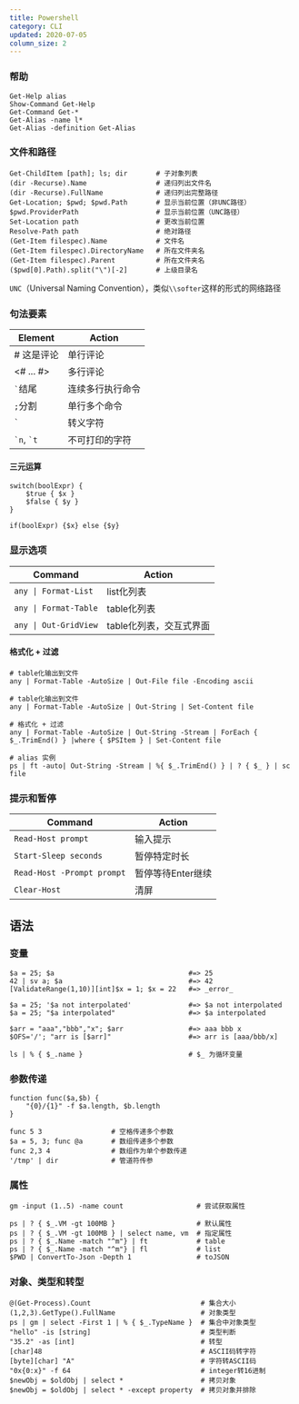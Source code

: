 ```yaml
---
title: Powershell
category: CLI
updated: 2020-07-05
column_size: 2
---
```


### 帮助

```shell
Get-Help alias 
Show-Command Get-Help
Get-Command Get-*
Get-Alias -name l*
Get-Alias -definition Get-Alias
```

### 文件和路径

```shell
Get-ChildItem [path]; ls; dir       # 子对象列表
(dir -Recurse).Name                 # 递归列出文件名
(dir -Recurse).FullName             # 递归列出完整路径
Get-Location; $pwd; $pwd.Path       # 显示当前位置（非UNC路径）
$pwd.ProviderPath                   # 显示当前位置（UNC路径）
Set-Location path                   # 更改当前位置
Resolve-Path path                   # 绝对路径
(Get-Item filespec).Name            # 文件名
(Get-Item filespec).DirectoryName   # 所在文件夹名
(Get-Item filespec).Parent          # 所在文件夹名
($pwd[0].Path).split("\")[-2]       # 上级目录名  
```

`UNC`（Universal Naming Convention），类似`\\softer`这样的形式的网络路径


### 句法要素

| Element                                  | Action           |
| ---------------------------------------- | ---------------- |
| # 这是评论                               | 单行评论         |
| <# ... #>                                | 多行评论         |
| <code>`</code>结尾                       | 连续多行执行命令 |
| `;`分割                                  | 单行多个命令     |
| <code>`</code>                           | 转义字符         |
| <code>&#96;n</code>, <code>&#96;t</code> | 不可打印的字符   |

#### 三元运算
```shell
switch(boolExpr) {
    $true { $x } 
    $false { $y }
}
    
if(boolExpr) {$x} else {$y}
```

### 显示选项

| Command                              | Action                  |
| ------------------------------------ | ----------------------- |
| <code>any &#124; Format-List</code>  | list化列表              |
| <code>any &#124; Format-Table</code> | table化列表             |
| <code>any &#124; Out-GridView</code> | table化列表，交互式界面 |

#### 格式化 + 过滤

```shell
# table化输出到文件
any | Format-Table -AutoSize | Out-File file -Encoding ascii

# table化输出到文件
any | Format-Table -AutoSize | Out-String | Set-Content file

# 格式化 + 过滤
any | Format-Table -AutoSize | Out-String -Stream | ForEach { $_.TrimEnd() } |where { $PSItem } | Set-Content file

# alias 实例
ps | ft -auto| Out-String -Stream | %{ $_.TrimEnd() } | ? { $_ } | sc file
```

### 提示和暂停

| Command                    | Action            |
| -------------------------- | ----------------- |
| `Read-Host prompt`         | 输入提示          |
| `Start-Sleep seconds`      | 暂停特定时长      |
| `Read-Host -Prompt prompt` | 暂停等待Enter继续 |
| `Clear-Host`               | 清屏              |


## 语法

### 变量

```shell
$a = 25; $a                                 #=> 25
42 | sv a; $a                               #=> 42
[ValidateRange(1,10)][int]$x = 1; $x = 22   #=> _error_

$a = 25; '$a not interpolated'              #=> $a not interpolated
$a = 25; "$a interpolated"                  #=> $a interpolated

$arr = "aaa","bbb","x"; $arr                #=> aaa bbb x
$OFS='/'; "arr is [$arr]"                   #=> arr is [aaa/bbb/x]

ls | % { $_.name }                          # $_ 为循环变量
```

### 参数传递

```shell
function func($a,$b) {
    "{0}/{1}" -f $a.length, $b.length 
}

func 5 3                 # 空格传递多个参数
$a = 5, 3; func @a       # 数组传递多个参数
func 2,3 4               # 数组作为单个参数传递
'/tmp' | dir             # 管道符传参
```

### 属性

```shell
gm -input (1..5) -name count                  # 尝试获取属性

ps | ? { $_.VM -gt 100MB }                    # 默认属性
ps | ? { $_.VM -gt 100MB } | select name, vm  # 指定属性
ps | ? { $_.Name -match "^m"} | ft            # table
ps | ? { $_.Name -match "^m"} | fl            # list
$PWD | ConvertTo-Json -Depth 1                # toJSON
```

### 对象、类型和转型

```shell
@(Get-Process).Count                           # 集合大小
(1,2,3).GetType().FullName                     # 对象类型
ps | gm | select -First 1 | % { $_.TypeName }  # 集合中对象类型
"hello" -is [string]                           # 类型判断
"35.2" -as [int]                               # 转型
[char]48                                       # ASCII码转字符    
[byte][char] "A"                               # 字符转ASCII码
"0x{0:x}" -f 64                                # integer转16进制
$newObj = $oldObj | select *                   # 拷贝对象
$newObj = $oldObj | select * -except property  # 拷贝对象并排除
```
